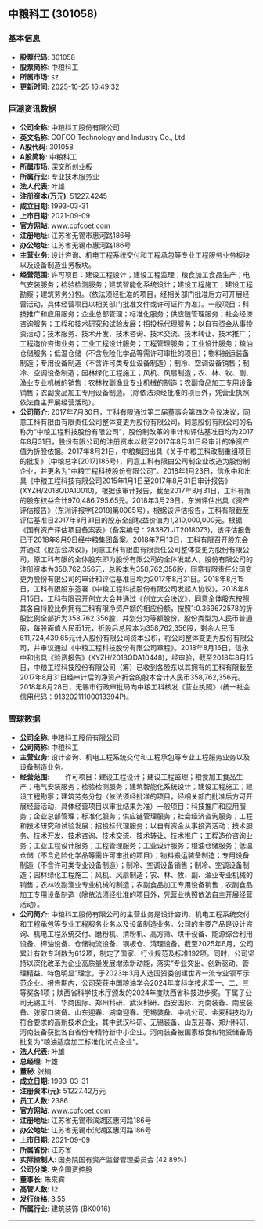 ## 中粮科工 (301058)

### 基本信息

- **股票代码**: 301058
- **股票简称**: 中粮科工
- **所属市场**: sz
- **更新时间**: 2025-10-25 16:49:32

### 巨潮资讯数据

- **公司全称**: 中粮科工股份有限公司
- **英文名称**: COFCO Technology and Industry Co., Ltd.
- **A股代码**: 301058
- **A股简称**: 中粮科工
- **所属市场**: 深交所创业板
- **所属行业**: 专业技术服务业
- **法人代表**: 叶雄
- **注册资本(万元)**: 51227.4245
- **成立日期**: 1993-03-31
- **上市日期**: 2021-09-09
- **官方网站**: www.cofcoet.com
- **注册地址**: 江苏省无锡市惠河路186号
- **办公地址**: 江苏省无锡市惠河路186号
- **主营业务**: 设计咨询、机电工程系统交付和工程承包等专业工程服务业务板块以及设备制造业务板块。
- **经营范围**: 许可项目：建设工程设计；建设工程监理；粮食加工食品生产；电气安装服务；检验检测服务；建筑智能化系统设计；建设工程施工；建设工程勘察；建筑劳务分包。（依法须经批准的项目，经相关部门批准后方可开展经营活动，具体经营项目以相关部门批准文件或许可证件为准）。一般项目：科技推广和应用服务；企业总部管理；标准化服务；供应链管理服务；社会经济咨询服务；工程和技术研究和试验发展；招投标代理服务；以自有资金从事投资活动；技术服务、技术开发、技术咨询、技术交流、技术转让、技术推广；工程造价咨询业务；工业工程设计服务；工程管理服务；工业设计服务；粮油仓储服务；低温仓储（不含危险化学品等需许可审批的项目）；物料搬运装备制造；专用设备制造（不含许可类专业设备制造）；制冷、空调设备销售；制冷、空调设备制造；园林绿化工程施工；风机、风扇制造；农、林、牧、副、渔业专业机械的销售；农林牧副渔业专业机械的制造；农副食品加工专用设备销售；农副食品加工专用设备制造。（除依法须经批准的项目外，凭营业执照依法自主开展经营活动）。
- **公司简介**: 2017年7月30日，工科有限通过第二届董事会第四次会议决议，同意工科有限由有限责任公司整体变更为股份有限公司，同意股份有限公司的名称为“中粮工程科技股份有限公司”，股份制改革的审计和评估基准日均为2017年8月31日，股份有限公司的注册资本以截至2017年8月31日经审计的净资产值为折股依据。2017年8月21日，中粮集团出具《关于中粮工科改制重组项目的批复》（中粮总字[2017]185号），同意工科有限由公司制企业改造为股份制企业，并更名为“中粮工程科技股份有限公司”。2018年1月23日，信永中和出具《中粮工程科技有限公司2015年1月1日至2017年8月31日审计报告》(XYZH/2018QDA10010)，根据该审计报告，截至2017年8月31日，工科有限的股东权益合计970,486,795.65元。2018年3月29日，东洲评估出具《资产评估报告》（东洲评报字[2018]第0085号），根据该评估报告，工科有限截至评估基准日2017年8月31日的股东全部权益价值为1,210,000,000元。根据《国有资产评估项目备案表》（备案编号：2838ZLJT2018073)，该评估报告已于2018年8月9日经中粮集团备案。2018年7月13日，工科有限召开股东会并通过《股东会决议》，同意工科有限由有限责任公司整体变更为股份有限公司，原工科有限的全体股东即为股份有限公司的全体发起人，股份有限公司的注册资本为358,762,356元，总股本为358,762,356股，同意有限责任公司变更为股份有限公司的审计和评估基准日均为2017年8月31日。2018年8月15日，工科有限股东签署《中粮工程科技股份有限公司发起人协议》。2018年8月15日，工科有限召开创立大会并通过《创立大会决议》，同意全体股东按照其各自持股比例拥有工科有限净资产额的相应份额，按照1:0.369672578的折股比例全部折为358,762,356股，并划分为等额股份，股份类型为人民币普通股，每股面值人民币1元，折股后总股本为358,762,356股，剩余人民币611,724,439.65元计入股份有限公司资本公积，将公司整体变更为股份有限公司，并审议通过《中粮工程科技股份有限公司章程》。2018年8月16日，信永中和出具《验资报告》(XYZH/2018QDA10448)，经审验，截至2018年8月15日，中粮工程科技股份有限公司（筹）已收到各股东以其拥有的工科有限截至2017年8月31日经审计后的净资产折合的股本合计人民币358,762,356元。2018年8月28日，无锡市行政审批局向中粮工科核发《营业执照》（统一社会信用代码：91320211100013394P)。

### 雪球数据

- **公司全称**: 中粮科工股份有限公司
- **公司简称**: 中粮科工
- **主营业务**: 设计咨询、机电工程系统交付和工程承包等专业工程服务业务以及设备制造业务。
- **经营范围**: 　　许可项目：建设工程设计；建设工程监理；粮食加工食品生产；电气安装服务；检验检测服务；建筑智能化系统设计；建设工程施工；建设工程勘察；建筑劳务分包（依法须经批准的项目，经相关部门批准后方可开展经营活动，具体经营项目以审批结果为准）一般项目：科技推广和应用服务；企业总部管理；标准化服务；供应链管理服务；社会经济咨询服务；工程和技术研究和试验发展；招投标代理服务；以自有资金从事投资活动；技术服务、技术开发、技术咨询、技术交流、技术转让、技术推广；工程造价咨询业务；工业工程设计服务；工程管理服务；工业设计服务；粮油仓储服务；低温仓储（不含危险化学品等需许可审批的项目）；物料搬运装备制造；专用设备制造（不含许可类专业设备制造）；制冷、空调设备销售；制冷、空调设备制造；园林绿化工程施工；风机、风扇制造；农、林、牧、副、渔业专业机械的销售；农林牧副渔业专业机械的制造；农副食品加工专用设备销售；农副食品加工专用设备制造（除依法须经批准的项目外，凭营业执照依法自主开展经营活动）。
- **公司简介**: 中粮科工股份有限公司的主营业务是设计咨询、机电工程系统交付和工程承包等专业工程服务业务以及设备制造业务。公司的主要产品是设计咨询、机电工程系统交付、磨粉机、清粉机、高方筛、烘干设备、能源综合利用设备、榨油设备、仓储物流设备、钢板仓、清理设备。截至2025年6月，公司累计有效专利数为612项，制定了国家、行业规范及标准192项。同时，公司坚持以深化改革为企业高质量发展增添新动能，落实“专业突出、创新驱动、管理精益、特色明显”理念，于2023年3月入选国资委创建世界一流专业领军示范企业。报告期内，公司荣获中国粮油学会2024年度科学技术奖一、二、三等奖各1项；陕西省科学技术厅颁发的2024年度陕西省科技进步奖。下属子公司无锡工科、华商国际、郑州科研、武汉科研、西安国际、河南装备、南皮装备、张家口装备、山东迎春、湖南迎春、无锡装备、中机公司、金麦科技均为符合要求的高新技术企业，其中武汉科研、无锡装备、山东迎春、郑州科研、河南装备获批各自省份专精特新中小企业。河南装备被国家粮食和物资储备局批复为“粮油适度加工标准化试点企业”。
- **法人代表**: 叶雄
- **总经理**: 叶雄
- **董秘**: 张楠
- **成立日期**: 1993-03-31
- **注册资本(元)**: 51227.42万元
- **员工人数**: 2386
- **官方网站**: www.cofcoet.com
- **注册地址**: 江苏省无锡市滨湖区惠河路186号
- **办公地址**: 江苏省无锡市滨湖区惠河路186号
- **上市日期**: 2021-09-09
- **所属省份**: 江苏省
- **实际控制人**: 国务院国有资产监督管理委员会 (42.89%)
- **公司分类**: 央企国资控股
- **董事长**: 朱来宾
- **高管人数**: 12
- **发行价格**: 3.55
- **所属行业**: 建筑装饰 (BK0016)

---